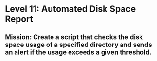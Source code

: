 # Level 11: Automated Disk Space Report

## Mission: Create a script that checks the disk space usage of a specified directory and sends an alert if the usage exceeds a given threshold.
